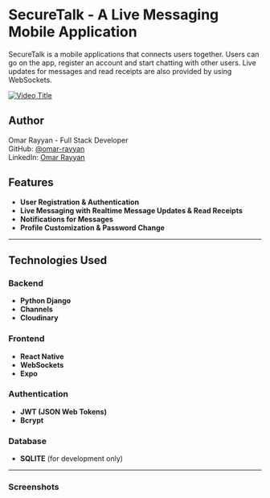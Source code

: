 # SecureTalk - A Live Messaging Mobile Application

SecureTalk is a mobile applications that connects users together. Users can go on the app, register an account and start chatting with other users. Live updates for messages and read receipts are also provided by using WebSockets.

[![Video Title](https://ibb.co/84LMgTZ6)](https://youtu.be/aHC7HzOHH6U)

## Author
Omar Rayyan - Full Stack Developer  
GitHub: [@omar-rayyan](https://github.com/omar-rayyan)  
LinkedIn: [Omar Rayyan](https://www.linkedin.com/in/omar-r-rayyan/)

## Features
- **User Registration & Authentication**
- **Live Messaging with Realtime Message Updates & Read Receipts**
- **Notifications for Messages**
- **Profile Customization & Password Change**

---

## Technologies Used

### Backend
- **Python Django**
- **Channels**
- **Cloudinary**

### Frontend
- **React Native**
- **WebSockets**
- **Expo**

### Authentication
- **JWT (JSON Web Tokens)**
- **Bcrypt**

### Database
- **SQLITE** (for development only)

---

### Screenshots
